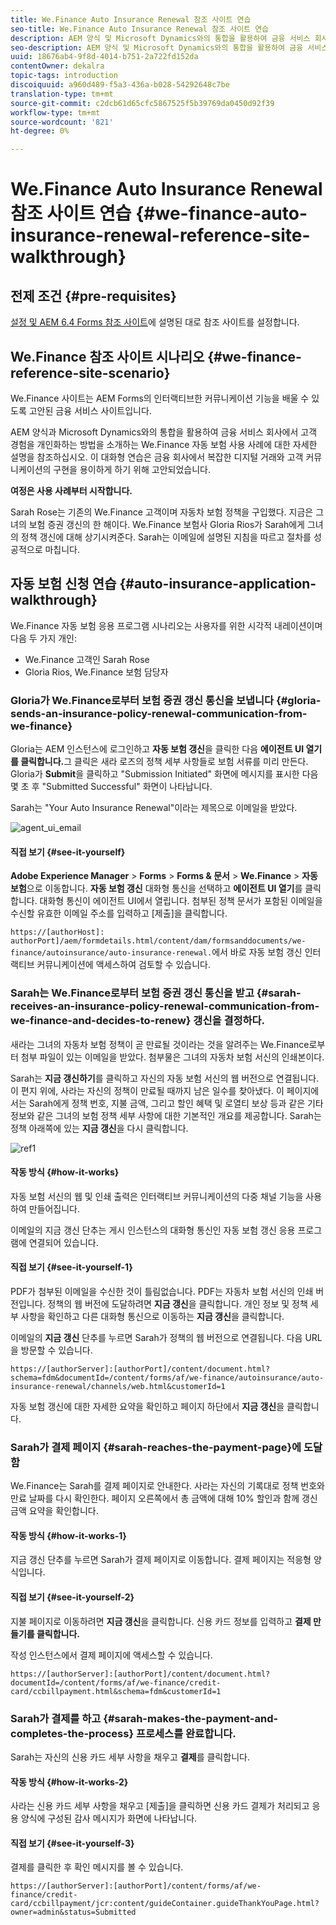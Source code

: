 ```yaml
---
title: We.Finance Auto Insurance Renewal 참조 사이트 연습
seo-title: We.Finance Auto Insurance Renewal 참조 사이트 연습
description: AEM 양식 및 Microsoft Dynamics와의 통합을 활용하여 금융 서비스 회사에서 고객 경험을 개인화하는 방법을 소개하는 We.Finance 자동 보험 사용 사례에 대한 자세한 참조 사이트 연습을 참조하십시오.
seo-description: AEM 양식 및 Microsoft Dynamics와의 통합을 활용하여 금융 서비스 회사에서 고객 경험을 개인화하는 방법을 소개하는 We.Finance 자동 보험 사용 사례에 대한 자세한 참조 사이트 연습을 참조하십시오.
uuid: 18676ab4-9f8d-4014-b751-2a722fd152da
contentOwner: dekalra
topic-tags: introduction
discoiquuid: a960d489-f5a3-436a-b028-54292648c7be
translation-type: tm+mt
source-git-commit: c2dcb61d65cfc5867525f5b39769da0450d92f39
workflow-type: tm+mt
source-wordcount: '821'
ht-degree: 0%

---
```



# We.Finance Auto Insurance Renewal 참조 사이트 연습 {#we-finance-auto-insurance-renewal-reference-site-walkthrough}

## 전제 조건 {#pre-requisites}

[설정 및 AEM 6.4 Forms 참조 사이트](/help/forms/using/setup-reference-sites.md)에 설명된 대로 참조 사이트를 설정합니다.

## We.Finance 참조 사이트 시나리오 {#we-finance-reference-site-scenario}

We.Finance 사이트는 AEM Forms의 인터랙티브한 커뮤니케이션 기능을 배울 수 있도록 고안된 금융 서비스 사이트입니다.

AEM 양식과 Microsoft Dynamics와의 통합을 활용하여 금융 서비스 회사에서 고객 경험을 개인화하는 방법을 소개하는 We.Finance 자동 보험 사용 사례에 대한 자세한 설명을 참조하십시오. 이 대화형 연습은 금융 회사에서 복잡한 디지털 거래와 고객 커뮤니케이션의 구현을 용이하게 하기 위해 고안되었습니다.

**여정은 사용 사례부터 시작합니다.**

Sarah Rose는 기존의 We.Finance 고객이며 자동차 보험 정책을 구입했다. 지금은 그녀의 보험 증권 갱신의 한 해이다. We.Finance 보험사 Gloria Rios가 Sarah에게 그녀의 정책 갱신에 대해 상기시켜준다. Sarah는 이메일에 설명된 지침을 따르고 절차를 성공적으로 마칩니다.

## 자동 보험 신청 연습 {#auto-insurance-application-walkthrough}

We.Finance 자동 보험 응용 프로그램 시나리오는 사용자를 위한 시각적 내레이션이며 다음 두 가지 개인:

* We.Finance 고객인 Sarah Rose
* Gloria Rios, We.Finance 보험 담당자

### Gloria가 We.Finance로부터 보험 증권 갱신 통신을 보냅니다 {#gloria-sends-an-insurance-policy-renewal-communication-from-we-finance}

Gloria는 AEM 인스턴스에 로그인하고 **자동 보험 갱신**&#x200B;을 클릭한 다음 **에이전트 UI 열기를 클릭합니다.**&#x200B;그 클릭은 새라 로즈의 정책 세부 사항들로 보험 서류를 미리 만든다. Gloria가 **Submit**&#x200B;을 클릭하고 &quot;Submission Initiated&quot; 화면에 메시지를 표시한 다음 몇 초 후 &quot;Submitted Successful&quot; 화면이 나타납니다.

Sarah는 &quot;Your Auto Insurance Renewal&quot;이라는 제목으로 이메일을 받았다.

![agent_ui_email](assets/agent_ui_email.png)

#### 직접 보기 {#see-it-yourself}

**Adobe Experience Manager** > **Forms** > **Forms &amp; 문서** > **We.Finance** > **자동 보험**&#x200B;으로 이동합니다. **자동 보험 갱신** 대화형 통신을 선택하고 **에이전트 UI 열기**&#x200B;를 클릭합니다. 대화형 통신이 에이전트 UI에서 열립니다. 첨부된 정책 문서가 포함된 이메일을 수신할 유효한 이메일 주소를 입력하고 [제출]을 클릭합니다.

`https://[authorHost]: authorPort]/aem/formdetails.html/content/dam/formsanddocuments/we-finance/autoinsurance/auto-insurance-renewal.`에서 바로 자동 보험 갱신 인터랙티브 커뮤니케이션에 액세스하여 검토할 수 있습니다.

### Sarah는 We.Finance로부터 보험 증권 갱신 통신을 받고 {#sarah-receives-an-insurance-policy-renewal-communication-from-we-finance-and-decides-to-renew} 갱신을 결정하다.

새라는 그녀의 자동차 보험 정책이 곧 만료될 것이라는 것을 알려주는 We.Finance로부터 첨부 파일이 있는 이메일을 받았다. 첨부물은 그녀의 자동차 보험 서신의 인쇄본이다.

Sarah는 **지금 갱신하기**&#x200B;를 클릭하고 자신의 자동 보험 서신의 웹 버전으로 연결됩니다. 이 편지 위에, 사라는 자신의 정책이 만료될 때까지 남은 일수를 찾아냈다. 이 페이지에서는 Sarah에게 정책 번호, 지불 금액, 그리고 할인 혜택 및 로열티 보상 등과 같은 기타 정보와 같은 그녀의 보험 정책 세부 사항에 대한 기본적인 개요를 제공합니다. Sarah는 정책 아래쪽에 있는 **지금 갱신**&#x200B;을 다시 클릭합니다.

![ref1](assets/ref1.png)

#### 작동 방식 {#how-it-works}

자동 보험 서신의 웹 및 인쇄 출력은 인터랙티브 커뮤니케이션의 다중 채널 기능을 사용하여 만들어집니다.

이메일의 지금 갱신 단추는 게시 인스턴스의 대화형 통신인 자동 보험 갱신 응용 프로그램에 연결되어 있습니다.

#### 직접 보기 {#see-it-yourself-1}

PDF가 첨부된 이메일을 수신한 것이 틀림없습니다. PDF는 자동차 보험 서신의 인쇄 버전입니다. 정책의 웹 버전에 도달하려면 **지금 갱신**&#x200B;을 클릭합니다. 개인 정보 및 정책 세부 사항을 확인하고 다른 대화형 통신으로 이동하는 **지금 갱신**&#x200B;을 클릭합니다.

이메일의 **지금 갱신** 단추를 누르면 Sarah가 정책의 웹 버전으로 연결됩니다. 다음 URL을 방문할 수 있습니다.

`https://[authorServer]:[authorPort]/content/document.html?schema=fdm&documentId=/content/forms/af/we-finance/autoinsurance/auto-insurance-renewal/channels/web.html&customerId=1`

자동 보험 갱신에 대한 자세한 요약을 확인하고 페이지 하단에서 **지금 갱신**&#x200B;을 클릭합니다.

### Sarah가 결제 페이지 {#sarah-reaches-the-payment-page}에 도달함

We.Finance는 Sarah를 결제 페이지로 안내한다. 사라는 자신의 기록대로 정책 번호와 만료 날짜를 다시 확인한다. 페이지 오른쪽에서 총 금액에 대해 10% 할인과 함께 갱신 금액 요약을 확인합니다.

#### 작동 방식 {#how-it-works-1}

지금 갱신 단추를 누르면 Sarah가 결제 페이지로 이동합니다. 결제 페이지는 적응형 양식입니다.

#### 직접 보기 {#see-it-yourself-2}

지불 페이지로 이동하려면 **지금 갱신**&#x200B;을 클릭합니다. 신용 카드 정보를 입력하고 **결제 만들기를 클릭합니다.**

작성 인스턴스에서 결제 페이지에 액세스할 수 있습니다.

`https://[authorServer]:[authorPort]/content/document.html?documentId=/content/forms/af/we-finance/credit-card/ccbillpayment.html&schema=fdm&customerId=1`

### Sarah가 결제를 하고 {#sarah-makes-the-payment-and-completes-the-process} 프로세스를 완료합니다.

Sarah는 자신의 신용 카드 세부 사항을 채우고 **결제**&#x200B;를 클릭합니다.

#### 작동 방식 {#how-it-works-2}

사라는 신용 카드 세부 사항을 채우고 [제출]을 클릭하면 신용 카드 결제가 처리되고 응용 양식에 구성된 감사 메시지가 화면에 나타납니다.

#### 직접 보기 {#see-it-yourself-3}

결제를 클릭한 후 확인 메시지를 볼 수 있습니다.

`https://[authorServer]:[authorPort]/content/forms/af/we-finance/credit-card/ccbillpayment/jcr:content/guideContainer.guideThankYouPage.html?owner=admin&status=Submitted`
